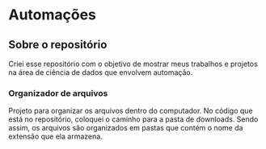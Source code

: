 # Automações 

## Sobre o repositório
Criei esse repositório com o objetivo de mostrar meus trabalhos e projetos na área de ciência de dados que envolvem automação.

### Organizador de arquivos 
Projeto para organizar os arquivos dentro do computador. No código que está no repositório, coloquei o caminho para a pasta de downloads.
Sendo assim, os arquivos são organizados em pastas que contém o nome da extensão que ela armazena.
